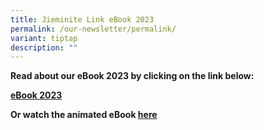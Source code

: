 ```yaml
---
title: Jieminite Link eBook 2023
permalink: /our-newsletter/permalink/
variant: tiptap
description: ""
---
```

<p><strong>Read about our eBook 2023 by clicking on the link below:</strong>
</p>
<p><strong><a href="https://issuu.com/jieminpri/docs/ebook2023" rel="noopener noreferrer nofollow" target="_blank">eBook 2023</a></strong>
</p>
<p><strong>Or watch the animated eBook <a href="www.canva.com/design/DAFrwlKSkc4/H9Wv0iSIKfs-qODzhtPHeg/view?utm_content=DAFrwlKSkc4&amp;utm_campaign=designshare&amp;utm_medium=link&amp;utm_source=editor" rel="noopener noreferrer nofollow" target="_blank">here</a></strong>
</p>
<p></p>